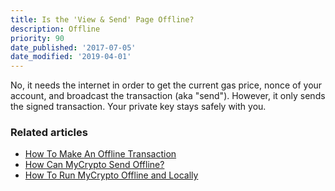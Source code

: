 ```yaml
---
title: Is the 'View & Send' Page Offline?
description: Offline
priority: 90
date_published: '2017-07-05'
date_modified: '2019-04-01'
---
```


No, it needs the internet in order to get the current gas price, nonce of your account, and broadcast the transaction (aka "send"). However, it only sends the signed transaction. Your private key stays safely with you.

### Related articles

* [How To Make An Offline Transaction](/how-to/sending/how-to-make-an-offline-transaction)
* [How Can MyCrypto Send Offline?](/how-to/offline/is-the-view-and-send-page-offline)
* [How To Run MyCrypto Offline and Locally](/how-to/offline/how-to-run-mycrypto-offline-and-locally)
